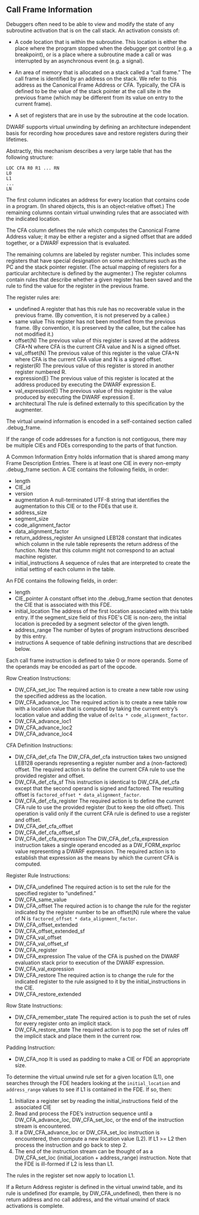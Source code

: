 ## Call Frame Information

Debuggers often need to be able to view and modify the state of any subroutine activation that is on the call stack. An activation consists of:

* A code location that is within the subroutine. This location is either the place where the program stopped when the debugger got control (e.g. a breakpoint), or is a place where a subroutine made a call or was interrupted by an asynchronous event (e.g. a signal).

* An area of memory that is allocated on a stack called a “call frame.” The call frame is identified by an address on the stack. We refer to this address as the Canonical Frame Address or CFA. Typically, the CFA is defined to be the value of the stack pointer at the call site in the previous frame (which may be different from its value on entry to the current frame).

* A set of registers that are in use by the subroutine at the code location.

DWARF supports virtual unwinding by defining an architecture independent basis for recording how procedures save and restore registers during their lifetimes.

Abstractly, this mechanism describes a very large table that has the following structure:

```
LOC CFA R0 R1 ... RN
L0
L1
...
LN
```

The first column indicates an address for every location that contains code in a program. (In shared objects, this is an object-relative offset.) The remaining columns contain virtual unwinding rules that are associated with the indicated location.

The CFA column defines the rule which computes the Canonical Frame Address value; it may be either a register and a signed offset that are added together, or a DWARF expression that is evaluated.

The remaining columns are labeled by register number. This includes some registers that have special designation on some architectures such as the PC and the stack pointer register. (The actual mapping of registers for a particular architecture is defined by the augmenter.) The register columns contain rules that describe whether a given register has been saved and the rule to find the value for the register in the previous frame.

The register rules are:

* undefined
  A register that has this rule has no recoverable value in the previous frame. (By convention, it is not preserved by a callee.)
* same value
  This register has not been modified from the previous frame. (By convention, it is preserved by the callee, but the callee has not modified it.)
* offset(N)
  The previous value of this register is saved at the address CFA+N where CFA is the current CFA value and N is a signed offset.
* val_offset(N)
  The previous value of this register is the value CFA+N where CFA is the current CFA value and N is a signed offset.
* register(R)
  The previous value of this register is stored in another register numbered R.
* expression(E)
  The previous value of this register is located at the address produced by executing the DWARF expression E.
* val_expression(E)
  The previous value of this register is the value produced by executing the DWARF expression E.
* architectural
  The rule is defined externally to this specification by the augmenter.

The virtual unwind information is encoded in a self-contained section called .debug_frame.

If the range of code addresses for a function is not contiguous, there may be multiple CIEs and FDEs corresponding to the parts of that function.

A Common Information Entry holds information that is shared among many Frame Description Entries. There is at least one CIE in every non-empty .debug_frame section. A CIE contains the following fields, in order:

* length
* CIE_id
* version
* augmentation
  A null-terminated UTF-8 string that identifies the augmentation to this CIE or to the FDEs that use it.
* address_size
* segment_size
* code_alignment_factor
* data_alignment_factor
* return_address_register
  An unsigned LEB128 constant that indicates which column in the rule table represents the return address of the function. Note that this column might not correspond to an actual machine register.
* initial_instructions
  A sequence of rules that are interpreted to create the initial setting of each column in the table.

An FDE contains the following fields, in order:
* length
* CIE_pointer
  A constant offset into the .debug_frame section that denotes the CIE that is associated with this FDE.
* initial_location
  The address of the first location associated with this table entry. If the segment_size field of this FDE's CIE is non-zero, the initial location is preceded by a segment selector of the given length.
* address_range
  The number of bytes of program instructions described by this entry.
* instructions
  A sequence of table defining instructions that are described below.

Each call frame instruction is defined to take 0 or more operands. Some of the operands may be encoded as part of the opcode.

Row Creation Instructions:

* DW_CFA_set_loc
  The required action is to create a new table row using the specified address as the location.
* DW_CFA_advance_loc
  The required action is to create a new table row with a location value that is computed by taking the current entry’s location value and adding the value of `delta * code_alignment_factor`.
* DW_CFA_advance_loc1
* DW_CFA_advance_loc2
* DW_CFA_advance_loc4

CFA Definition Instructions:

* DW_CFA_def_cfa
  The DW_CFA_def_cfa instruction takes two unsigned LEB128 operands representing a register number and a (non-factored) offset. The required action is to define the current CFA rule to use the provided register and offset.
* DW_CFA_def_cfa_sf
  This instruction is identical to DW_CFA_def_cfa except that the second operand is signed and factored. The resulting offset is `factored_offset * data_alignment_factor`.
* DW_CFA_def_cfa_register
  The required action is to define the current CFA rule to use the provided register (but to keep the old offset). This operation is valid only if the current CFA rule is defined to use a register and offset.
* DW_CFA_def_cfa_offset
* DW_CFA_def_cfa_offset_sf
* DW_CFA_def_cfa_expression
  The DW_CFA_def_cfa_expression instruction takes a single operand encoded as a DW_FORM_exprloc value representing a DWARF expression. The required action is to establish that expression as the means by which the current CFA is computed.

Register Rule Instructions:

* DW_CFA_undefined
  The required action is to set the rule for the specified register to “undefined.”
* DW_CFA_same_value
* DW_CFA_offset
  The required action is to change the rule for the register indicated by the register number to be an offset(N) rule where the value of N is `factored_offset * data_alignment_factor`.
* DW_CFA_offset_extended
* DW_CFA_offset_extended_sf
* DW_CFA_val_offset
* DW_CFA_val_offset_sf
* DW_CFA_register
* DW_CFA_expression
  The value of the CFA is pushed on the DWARF evaluation stack prior to execution of the DWARF expression.
* DW_CFA_val_expression
* DW_CFA_restore
  The required action is to change the rule for the indicated register to the rule assigned to it by the initial_instructions in the CIE.
* DW_CFA_restore_extended

Row State Instructions:

* DW_CFA_remember_state
  The required action is to push the set of rules for every register onto an implicit stack.
* DW_CFA_restore_state
  The required action is to pop the set of rules off the implicit stack and place them in the current row.

Padding Instruction:

* DW_CFA_nop
  It is used as padding to make a CIE or FDE an appropriate size.

To determine the virtual unwind rule set for a given location (L1), one searches through the FDE headers looking at the  `initial_location` and `address_range` values to see if L1 is contained in the FDE. If so, then:

1. Initialize a register set by reading the  initial_instructions  field of the associated CIE
2. Read and process the FDE’s instruction sequence until a DW_CFA_advance_loc, DW_CFA_set_loc, or the end of the instruction stream is encountered.
3. If a DW_CFA_advance_loc or DW_CFA_set_loc instruction is encountered, then compute a new location value (L2). If L1 >= L2 then process the instruction and go back to step 2.
4. The end of the instruction stream can be thought of as a DW_CFA_set_loc (initial_location + address_range) instruction. Note that the FDE is ill-formed if L2 is less than L1.

The rules in the register set now apply to location L1.

If a Return Address register is defined in the virtual unwind table, and its rule is undefined (for example, by DW_CFA_undefined), then there is no return address and no call address, and the virtual unwind of stack activations is complete.

